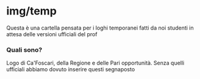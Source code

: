 # img/temp #

Questa è una cartella pensata per i loghi temporanei fatti da noi studenti in attesa delle versioni ufficiali del prof

### Quali sono? ###
Logo di Ca'Foscari, della Regione e delle Pari opportunità. Senza quelli ufficiali abbiamo dovuto inserire questi segnaposto